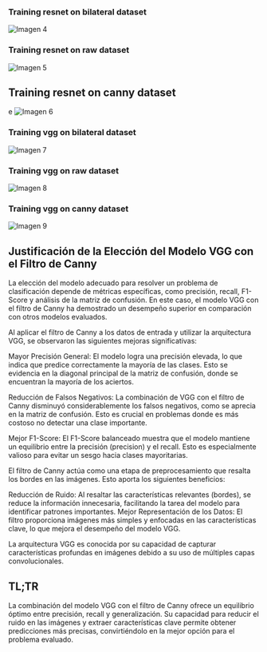 
### Training resnet on bilateral dataset

![Imagen 4](res/resnetbilateral.png)

### Training resnet on raw dataset

![Imagen 5](res/resnetraw.png)

## Training resnet on canny dataset
e
![Imagen 6](res/resnetcanny.png)

### Training vgg on bilateral dataset

![Imagen 7](res/vggbilateral.png)

### Training vgg on raw dataset

![Imagen 8](res/vggraw.png)

### Training vgg on canny dataset

![Imagen 9](res/vggcanny.png)

## Justificación de la Elección del Modelo VGG con el Filtro de Canny

La elección del modelo adecuado para resolver un problema de clasificación depende de métricas específicas, como precisión, recall, F1-Score y análisis de la matriz de confusión. En este caso, el modelo VGG con el filtro de Canny ha demostrado un desempeño superior en comparación con otros modelos evaluados.

Al aplicar el filtro de Canny a los datos de entrada y utilizar la arquitectura VGG, se observaron las siguientes mejoras significativas:

Mayor Precisión General: El modelo logra una precisión elevada, lo que indica que predice correctamente la mayoría de las clases. Esto se evidencia en la diagonal principal de la matriz de confusión, donde se encuentran la mayoría de los aciertos.

Reducción de Falsos Negativos: La combinación de VGG con el filtro de Canny disminuyó considerablemente los falsos negativos, como se aprecia en la matriz de confusión. Esto es crucial en problemas donde es más costoso no detectar una clase importante.

Mejor F1-Score: El F1-Score balanceado muestra que el modelo mantiene un equilibrio entre la precisión (precision) y el recall. Esto es especialmente valioso para evitar un sesgo hacia clases mayoritarias.

El filtro de Canny actúa como una etapa de preprocesamiento que resalta los bordes en las imágenes. Esto aporta los siguientes beneficios:

Reducción de Ruido: Al resaltar las características relevantes (bordes), se reduce la información innecesaria, facilitando la tarea del modelo para identificar patrones importantes.
Mejor Representación de los Datos: El filtro proporciona imágenes más simples y enfocadas en las características clave, lo que mejora el desempeño del modelo VGG.

La arquitectura VGG es conocida por su capacidad de capturar características profundas en imágenes debido a su uso de múltiples capas convolucionales.

## TL;TR
La combinación del modelo VGG con el filtro de Canny ofrece un equilibrio óptimo entre precisión, recall y generalización. Su capacidad para reducir el ruido en las imágenes y extraer características clave permite obtener predicciones más precisas, convirtiéndolo en la mejor opción para el problema evaluado.